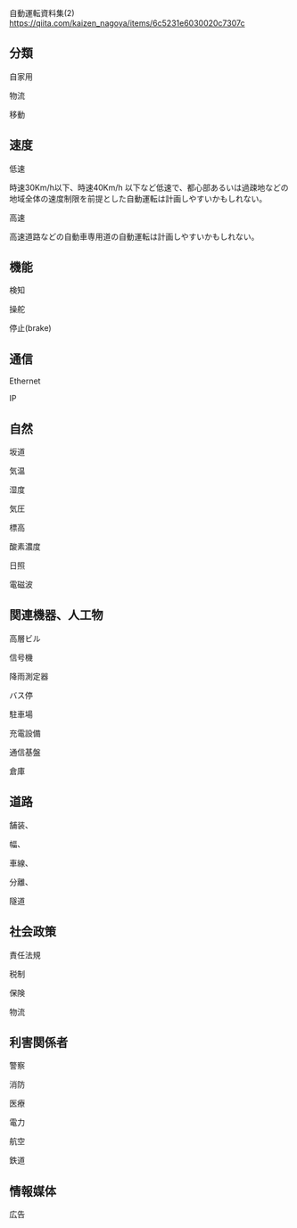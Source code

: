 自動運転資料集(2)
https://qiita.com/kaizen_nagoya/items/6c5231e6030020c7307c

## 分類

自家用

物流

移動

## 速度

低速

時速30Km/h以下、時速40Km/h 以下など低速で、都心部あるいは過疎地などの地域全体の速度制限を前提とした自動運転は計画しやすいかもしれない。

高速

高速道路などの自動車専用道の自動運転は計画しやすいかもしれない。

## 機能

検知

操舵

停止(brake)

## 通信

Ethernet

IP


## 自然

坂道

気温

湿度

気圧

標高

酸素濃度

日照

電磁波

## 関連機器、人工物

高層ビル

信号機

降雨測定器

バス停

駐車場

充電設備

通信基盤

倉庫

## 道路

舗装、

幅、

車線、

分離、

隧道

## 社会政策

責任法規

税制

保険

物流

## 利害関係者

警察

消防

医療

電力

航空

鉄道

## 情報媒体

広告
